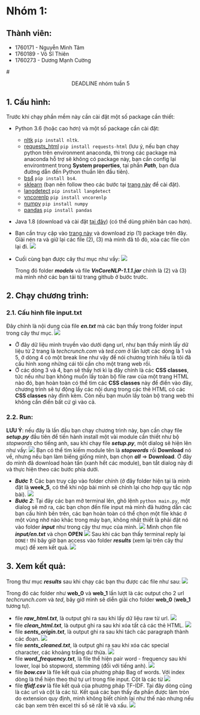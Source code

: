 #  Nhóm 1: 
## Thành viên:
* 1760171 - Nguyễn Minh Tâm
* 1760189 - Võ Sĩ Thiên
* 1760273 - Dương Mạnh Cường
  
#<center> DEADLINE nhóm tuần 5</center>

## 1. Cấu hình:
Trước khi chạy phần mềm này cần cài đặt một số package cần thiết:
* Python 3.6 (hoặc cao hơn) và một số package cần cài đặt:
  * [nltk](https://pypi.org/project/nltk/) `pip install nltk`.
  * [requests_html](https://pypi.org/project/requests-html/) `pip install requests-html` (lưu ý, nếu bạn chạy python trên environment anaconda, thì trong các package mà anaconda hỗ trợ sẽ không có package này, bạn cần config lại environtment trong **System properties**, tại phần ***Path***, bạn đưa đường dẫn đến Python thuần lên đầu tiên).
  * [bs4](https://pypi.org/project/bs4/) `pip install bs4`.
  * [sklearn](https://pypi.org/project/scikit-learn/) (bạn nên follow theo các bước tại [trang này](https://calebshortt.com/2016/01/15/installing-scikit-learn-python-data-mining-library/?fbclid=IwAR0kICcfhFcZiaRxTxSXl62ub3y10XwUMg_QEqDC3goo99uDFhnvWqU7rQo) để cài đặt).
  * [langdetect](https://pypi.org/project/langdetect/) `pip install langdetect`
  * [vncorenlp](https://github.com/vncorenlp/VnCoreNLP) `pip install vncorenlp`
  * [numpy](https://pypi.org/project/numpy/) `pip install numpy`
  * [pandas](https://pypi.org/project/pandas/) `pip install pandas`
* Java 1.8 (download và cài đặt [tại đây](https://www.oracle.com/java/technologies/javase/javase-jdk8-downloads.html)) (có thể dùng phiên bản cao hơn).
* Bạn cần truy cập vào [trang này](https://github.com/vncorenlp/VnCoreNLP) và download zip (1) package trên đây. Giải nén ra và giữ lại các file (2), (3) mà mình đã tô đỏ, xóa các file còn lại đi.
  ![](https://f24-zpg.zdn.vn/6495283539332635159/b112df4cfcd1068f5fc0.jpg)
* Cuối cùng bạn được cây thư mục như vầy:
  ![](https://f27-zpg.zdn.vn/8149475308597219191/61e5af950931f36faa20.jpg)

  Trong đó folder ***models*** và file ***VnCoreNLP-1.1.1.jar*** chính là (2) và (3) mà mình nhờ các bạn tải từ trang github ở bước trước.
## 2. Chạy chương trình:
### 2.1. Cấu hình file input.txt
Đây chính là nội dung của file ***en.txt*** mà các bạn thấy trong folder input trong cây thư mục.
![](https://f29-zpg.zdn.vn/5867251778297200192/1afa0140a0e45aba03f5.jpg)

* Ở đây dữ liệu mình truyền vào dưới dạng url, như bạn thấy mình lấy dữ liệu từ 2 trang là *techcrunch.com* và *ted.com* ở lần lượt các dòng là 1 và 5, ở dòng 4 có một break line như vậy để nói chương trình hiểu là tôi đã cấu hình xong những cái tôi cần cho một trang web rồi.
* Ở các dòng 3 và 4, bạn sẽ thấy hơi kì lạ đây chính là các **CSS classes**, tức nếu như bạn không muốn lấy toàn bộ file raw của một trang HTML nào đó, bạn hoàn toàn có thể tìm các **CSS classes** này để điền vào đây, chương trình sẽ tự động lấy các nội dung trong các thẻ HTML có các **CSS classes** này đính kèm. Còn nếu bạn muốn lấy toàn bộ trang web thì không cần điền bất cứ gì vào cả.

### 2.2. Run:
**LƯU Ý**: nếu đây là lần đầu bạn chạy chương trình này, bạn cần chạy file ***setup.py*** đầu tiên để tiến hành install một vài module cần thiết như bộ *stopwords* cho tiếng anh, sau khi chạy file ***setup.py***, một dialog sẽ hiện lên như vầy:
![](https://f26-zpg.zdn.vn/3430714110328706742/54d0a9ae2d0ad7548e1b.jpg)
Bạn có thể tìm kiếm module tên là ***stopwords*** rồi **Download** nó về, nhưng nếu bạn làm biếng giống mình, bạn chọn ***all*** => **Download**. Ở đây do mình đã download hoàn tấn (xanh hết các module), bạn tắt dialog này đi và thực hiện theo các bước phía dưới.
* ***Bước 1***: Các bạn truy cập vào folder chính (ở đây folder hiện tại là mình đặt là **week_5**, có thể khi nộp bài mình sẽ chỉnh lại cho hợp quy tắc nộp bài).
![](https://f29-zpg.zdn.vn/2729427518340791352/669f001db6b94ce715a8.jpg)
* ***Bước 2***: Tại đây các bạn mở terminal lên, ghõ lệnh `python main.py`, một dialog sẽ mở ra, các bạn chọn đến file input mà mình đã hướng dẫn các bạn cấu hình bên trên, các bạn hoàn toàn có thể chọn một file khác ở một vùng nhớ nào khác trong máy bạn, không nhất thiết là phải đặt nó vào folder ***input*** như trong cây thư mục của mình.
  ![](https://f29-zpg.zdn.vn/3709711026886004848/9c4fc1704fd4b58aecc5.jpg)
  Mình chọn file ***input/en.txt*** và chọn **OPEN**
  ![](https://f24-zpg.zdn.vn/1391127233206534167/dcb248e1c5453f1b6654.jpg)
  Sau khi các bạn thấy terminal reply lại `DONE!` thì bây giờ bạn access vào folder ***results*** (xem lại trên cây thư mục) để xem kết quả.
  ![](https://f31-zpg.zdn.vn/6081207806550966715/c9cc5669dccd26937fdc.jpg)

## 3. Xem kết quả:
Trong thư mục ***results*** sau khi chạy các bạn thu được các file như sau:
![](https://f27-zpg.zdn.vn/4901583652990868059/afb65ac3c4673e396776.jpg)

Trong đó các folder như **web_0** và **web_1** lần lượt là các output cho 2 url *techcrunch.com* và *ted*, bây giờ mình sẽ diễn giải cho folder **web_0** (**web_1** tương tự).
  * file ***raw_html.txt***, là output ghi ra sau khi lấy dữ liệu raw từ url.
    ![](https://f28-zpg.zdn.vn/1243786903260448910/d2e3ebf67252880cd143.jpg)
  * file ***clean_html.txt***, là output ghi ra sau khi xóa tất cả các thẻ HTML.
    ![](https://f30-zpg.zdn.vn/9206744890356068288/470e600df6a90cf755b8.jpg)
  * file ***sents_origin.txt***, là output ghi ra sau khi tách các paragraph thành các đoạn.
    ![](https://f31-zpg.zdn.vn/4693574172612765203/b507e74174e58ebbd7f4.jpg)
  * file ***sents_cleaned.txt***, là output ghi ra sau khi xóa các special character, các khoảng trắng dư thừa.
    ![](https://f31-zpg.zdn.vn/5383511323365976590/acf534d4a5705f2e0661.jpg)
  * file ***word_frequency.txt***, là file thể hiện pair word - frequency sau khi lower, loại bỏ stopword, stemming (đối với tiếng anh).
    ![](https://f28-zpg.zdn.vn/1257685239360212575/e74e28f2c7563d086447.jpg)
  * file ***bow.csv*** là file kết quả của phương pháp Bag of words. Với index dòng là thể hiện theo thứ tự url trong file input. Cột là các từ
    ![](https://b-f25-zpg.zdn.vn/3759676337494580920/8be59d2e708a8ad4d39b.jpg)
  * file ***tfidf.csv*** là file kết quả của phương pháp TF-IDF. Tại đây dòng cũng là các url và cột là các từ. Kết quả các bạn thấy đa phần được làm tròn do extension quy định, mình không biết chỉnh lại như thế nào nhưng nếu các bạn xem trên excel thì số sẽ rất lẽ và xấu.
    ![](https://f29-zpg.zdn.vn/3090931627046997185/5e48c4d32e77d4298d66.jpg)
